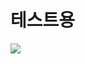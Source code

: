 # 테스트용
![](https://i.namu.wiki/i/jh7YF62dbpI8trh7CWiFeq-sN5NQYnnIslixUTiAWaujOUAnaLxtGd2eJkFCRj_sp6GHpWXSuWaCEGCYbVqRzg.webp)

